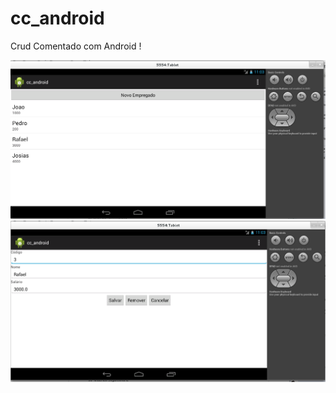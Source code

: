 cc_android
==========

Crud Comentado com Android !

![cc_android](https://github.com/cejug/cc_android/blob/master/cc_android_principal.png)
![cc_android](https://github.com/cejug/cc_android/blob/master/cc_android_editar.png)